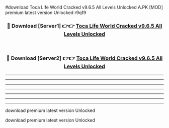 #download Toca Life World Cracked v9.6.5 All Levels Unlocked A.PK [MOD] premium latest version Unlocked r9qf9 



<div align="center">
<h3>🔴 Download [Server1] 👉👉 <a href="https://download1apk.web.app/">Toca Life World Cracked v9.6.5 All Levels Unlocked</a></h3><br>

<h3>🔴 Download [Server2] 👉👉 <a href="https://download1apk.web.app/">Toca Life World Cracked v9.6.5 All Levels Unlocked</a></h3>
</div>





----------------------------------------------------------

----------------------------------------------------------

----------------------------------------------------------

----------------------------------------------------------

----------------------------------------------------------

----------------------------------------------------------

----------------------------------------------------------

download premium latest version Unlocked

download premium latest version Unlocked
